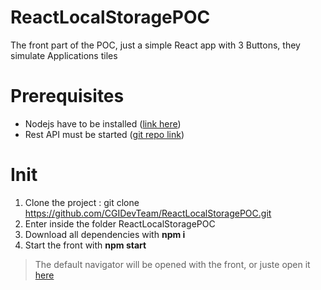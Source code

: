 # ReactLocalStoragePOC

The front part of the POC, just a simple React app with 3 Buttons, they simulate Applications tiles

# Prerequisites

 - Nodejs have to be installed ([link here](https://nodejs.org/en/))
 - Rest API must be started ([git repo link](https://github.com/CGIDevTeam/SpringBootMongoRestAPI))

# Init

 1. Clone the project : git clone https://github.com/CGIDevTeam/ReactLocalStoragePOC.git
 2. Enter inside the folder ReactLocalStoragePOC
 3. Download all dependencies with **npm i**
 4. Start the front with **npm start**
> The default navigator will be opened with the front, or juste open it [here](http://localhost:3000)
